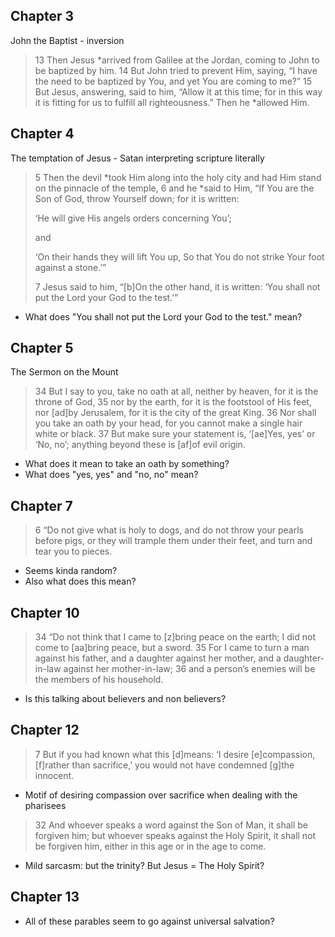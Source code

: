 ## Chapter 3
John the Baptist - inversion
> 13 Then Jesus *arrived from Galilee at the Jordan, coming to John to be baptized by him. 14 But John tried to prevent Him, saying, “I have the need to be baptized by You, and yet You are coming to me?” 15 But Jesus, answering, said to him, “Allow it at this time; for in this way it is fitting for us to fulfill all righteousness.” Then he *allowed Him.

## Chapter 4
The temptation of Jesus - Satan interpreting scripture literally
> 5 Then the devil *took Him along into the holy city and had Him stand on the pinnacle of the temple, 6 and he *said to Him, “If You are the Son of God, throw Yourself down; for it is written:
>
> ‘He will give His angels orders concerning You’;
>
> and
>
> ‘On their hands they will lift You up,
> So that You do not strike Your foot against a stone.’”
>
> 7 Jesus said to him, “[b]On the other hand, it is written: ‘You shall not put the Lord your God to the test.’”
- What does "You shall not put the Lord your God to the test." mean?

## Chapter 5
The Sermon on the Mount
> 34 But I say to you, take no oath at all, neither by heaven, for it is the throne of God, 35 nor by the earth, for it is the footstool of His feet, nor [ad]by Jerusalem, for it is the city of the great King. 36 Nor shall you take an oath by your head, for you cannot make a single hair white or black. 37 But make sure your statement is, ‘[ae]Yes, yes’ or ‘No, no’; anything beyond these is [af]of evil origin.
- What does it mean to take an oath by something? 
- What does "yes, yes" and "no, no" mean?

## Chapter 7
> 6 “Do not give what is holy to dogs, and do not throw your pearls before pigs, or they will trample them under their feet, and turn and tear you to pieces.
- Seems kinda random? 
- Also what does this mean?

## Chapter 10
> 34 “Do not think that I came to [z]bring peace on the earth; I did not come to [aa]bring peace, but a sword. 35 For I came to turn a man against his father, and a daughter against her mother, and a daughter-in-law against her mother-in-law; 36 and a person’s enemies will be the members of his household.
- Is this talking about believers and non believers?

## Chapter 12
> 7 But if you had known what this [d]means: ‘I desire [e]compassion, [f]rather than sacrifice,’ you would not have condemned [g]the innocent.
- Motif of desiring compassion over sacrifice when dealing with the pharisees

> 32 And whoever speaks a word against the Son of Man, it shall be forgiven him; but whoever speaks against the Holy Spirit, it shall not be forgiven him, either in this age or in the age to come.
- Mild sarcasm: but the trinity? But Jesus = The Holy Spirit?

## Chapter 13
- All of these parables seem to go against universal salvation?